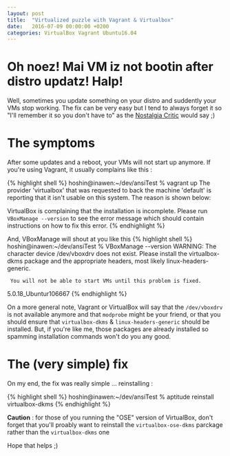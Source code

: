 ```yaml
---
layout: post
title:  "Virtualized puzzle with Vagrant & Virtualbox"
date:   2016-07-09 00:00:00 +0200
categories: VirtualBox Vagrant Ubuntu16.04
---
```


# Oh noez! Mai VM iz not bootin after distro updatz! Halp!
Well, sometimes you update something on your distro and suddently your VMs stop working. 
The fix can be very easy but I tend to always forget it so "I'll remember it so you don't have to" as the <a href="https://www.youtube.com/user/achannelthatsawesome">Nostalgia Critic</a> would say ;) 

<!-- more -->

# The symptoms
After some updates and a reboot, your VMs will not start up anymore. If you're using Vagrant, it usually complains like this :

{% highlight shell %}
hoshin@inawen:~/dev/ansiTest % vagrant up
The provider 'virtualbox' that was requested to back the machine
'default' is reporting that it isn't usable on this system. The
reason is shown below:

VirtualBox is complaining that the installation is incomplete. Please
run `VBoxManage --version` to see the error message which should contain
instructions on how to fix this error.
{% endhighlight %}

And, VBoxManage will shout at you like this
{% highlight shell %}
hoshin@inawen:~/dev/ansiTest % VBoxManage --version 
WARNING: The character device /dev/vboxdrv does not exist.
	 Please install the virtualbox-dkms package and the appropriate
	 headers, most likely linux-headers-generic.

	 You will not be able to start VMs until this problem is fixed.
5.0.18_Ubuntur106667
{% endhighlight %}

On a more general note, Vagrant or VirtualBox will say that the `/dev/vboxdrv` is not available anymore and that `modprobe` might be your friend, 
or that you should ensure that `virtualbox-dkms` & `linux-headers-generic` should be installed. But, if you're like me, 
those packages are already installed so spamming installation commands won't do you any good.

# The (very simple) fix

On my end, the fix was really simple ... reinstalling : 

{% highlight shell %}
hoshin@inawen:~/dev/ansiTest % aptitude reinstall virtualbox-dkms
{% endhighlight %}

**Caution** : for those of you running the "OSE" version of VirtualBox, don't forget that you'll proably want to reinstall the `virtualbox-ose-dkms` parckage rather than the `virtualbox-dkms` one

Hope that helps ;)
